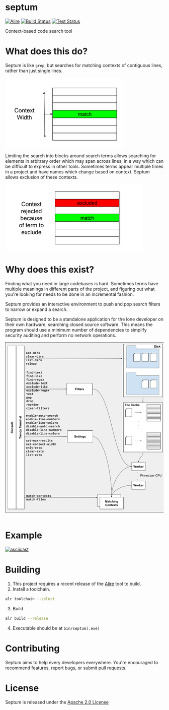 # septum

[![Alire](https://img.shields.io/endpoint?url=https://alire.ada.dev/badges/septum.json)](https://alire.ada.dev/crates/septum.html)
[![Build Status](https://github.com/pyjarrett/septum/actions/workflows/ada.yml/badge.svg)](https://github.com/pyjarrett/septum/actions)
[![Test Status](https://github.com/pyjarrett/septum/actions/workflows/unit-tests.yml/badge.svg)](https://github.com/pyjarrett/septum/actions)

Context-based code search tool

# What does this do?

Septum is like `grep`, but searches for matching contexts of contiguous lines,
rather than just single lines.

![Include match](docs/images/context_match.png)

Limiting the search into blocks around search terms allows searching for elements
in arbitrary order which may span across lines, in a way which can be difficult
to express in other tools. Sometimes terms appear multiple times in a project and
have names which change based on context. Septum allows exclusion of these contexts.

![Exclude match](docs/images/excluded_match.png)

# Why does this exist?

Finding what you need in large codebases is hard.  Sometimes terms have multiple
meanings in different parts of the project, and figuring out what you're looking
for needs to be done in an incremental fashion.

Septum provides an interactive environment to push and pop search filters
to narrow or expand a search.

Septum is designed to be a standalone application for the lone developer on
their own hardware, searching closed source software. This means the program
should use a minimum number of dependencies to simplify security auditing and
perform no network operations.

![Command diagram](docs/images/command_overview.png)

# Example

[![asciicast](https://asciinema.org/a/459292.svg)](https://asciinema.org/a/459292)

# Building

1. This project requires a recent release of the [Alire](https://github.com/alire-project/alire/releases) tool to build.
2. Install a toolchain.

```bash
alr toolchain --select
```

3. Build

```bash
alr build --release
```

4. Executable should be at `bin/septum(.exe)`

# Contributing

Septum aims to help every developers everywhere.  You're encouraged to recommend
features, report bugs, or submit pull requests.

# License

Septum is released under the [Apache 2.0 License](http://www.apache.org/licenses/LICENSE-2.0)

